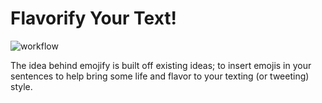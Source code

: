 # Flavorify Your Text!
![workflow](https://github.com/axiom9/Flavorify/actions/workflows/main.yml/badge.svg)

The idea behind emojify is built off existing ideas; to insert emojis in your sentences to help bring some life and flavor to your texting (or tweeting) style.
